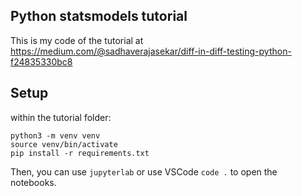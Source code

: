 ## Python statsmodels tutorial

This is my code of the tutorial at https://medium.com/@sadhaverajasekar/diff-in-diff-testing-python-f24835330bc8

## Setup

within the tutorial folder:

```
python3 -m venv venv
source venv/bin/activate
pip install -r requirements.txt
```
Then, you can use `jupyterlab` or use VSCode `code .` to open the notebooks.

